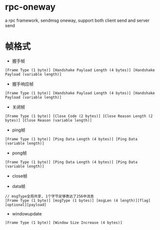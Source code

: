 # rpc-oneway
a rpc framework, sendmsg oneway, support both client send and server send 


# 帧格式
- 握手帧
```
[Frame Type (1 byte)] [Handshake Payload Length (4 bytes)] [Handshake Payload (variable length)]
```
- 握手响应帧
```
[Frame Type (1 byte)] [Handshake Payload Length (4 bytes)] [Handshake Payload (variable length)]
```

- 关闭帧
```
[Frame Type (1 byte)] [Close Code (2 bytes)] [Close Reason Length (2 bytes)] [Close Reason (variable length)]
```

- ping帧
```
[Frame Type (1 byte)] [Ping Data Length (4 bytes)] [Ping Data (variable length)]
```


- pong帧
```
[Frame Type (1 byte)] [Ping Data Length (4 bytes)] [Ping Data (variable length)]
```

- close帧


- data帧
```
// msgType全局共享, 1个字节足够表达了256中消息
[Frame Type (1 byte)] [msgType (1 bytes)] [msgLen (4 length)][flag][optional][payload]
```

- windowupdate
```
[Frame Type (1 byte)] [Window Size Increase (4 bytes)]
```